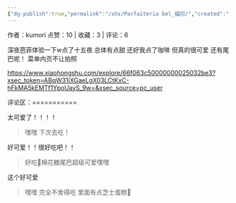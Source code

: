 ```yaml
---
{"dg-publish":true,"permalink":"/xhs/Parfaiteria bel_福冈/","created":"2025-03-17T23:00:57.806+08:00","updated":"2025-03-17T23:00:57.806+08:00"}
---
```


作者：kumori
点赞：10   |   收藏：3   |   评论：6

深夜芭菲体验一下w点了十五夜 总体有点甜 还好我点了咖啡 但真的很可爱 还有尾巴呢！
菜单内页不让拍照

https://www.xiaohongshu.com/explore/66f063c50000000025032be3?xsec_token=ABqW31iXGaeLgX03LCtKxC-hFkMA5kEMTf1YpoUayS_9w=&xsec_source=pc_user

评论区：===========

太可爱了！！！！

> 嘿嘿 下次去吃！

好可爱！！很好吃吧！！

> 好吃🥺棉花糖尾巴超级可爱嘿嘿

这个好可爱

> 嘿嘿 完全不舍得吃 里面有点芝士蛋糕🥺